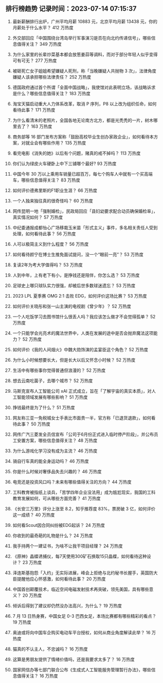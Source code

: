 
## 排行榜趋势 记录时间：2023-07-14 07:15:37
  
  1. 最新薪酬排行出炉，广州平均月薪 10883 元，北京平均月薪 13438 元，你的月薪处于什么水平？ 412 万热度
    
  2. 外交部回应「中国围绕台湾岛举行军事演习是否在向北约传递信号」，哪些信息值得关注？ 349 万热度
    
  3. 为什么家里的长辈炒菜基本都会放葱姜蒜等调料，而对于部分年轻人似乎变得可有可无？ 277 万热度
    
  4. 被砸死亡女子姐姐希望嫌疑人死刑，称「当晚嫌疑人共抛物 3 次」，法律角度嫌疑人该承担哪些法律责任？ 252 万热度
    
  5. 德国政府通过首个所谓「全面中国战略」，我使馆对此表明立场，该战略诉求是什么？哪些信息值得关注？ 183 万热度
    
  6. 淘宝天猫启动重大人力体系改革，取消 P 序列，P8 以上改为组织任命，如何看待此事？ 171 万热度
    
  7. 为什么看清末的老照片，全国各地无论南方北方，都是光秃秃的一片，树木哪里去了？ 163 万热度
    
  8. 商务部等 16 部门发布方案称「鼓励高校毕业生创办家政企业」，如何看待本方案，对就业会有哪些作用？ 135 万热度
    
  9. 看完电影《消失的她》以后有个问题，赌真的戒不掉吗？ 113 万热度
    
  10. 你们认为绿皮火车硬卧上中下三铺哪个最好? 93 万热度
    
  11. 中国今年 30 万以上乘用车销量已超百万，每七个购车人中就有一个买高端车，哪些信息值得关注？ 83 万热度
    
  12. 如何评价德弗里斯的F1职业生涯？ 66 万热度
    
  13. 一个人独来独往真的很奇怪吗？ 60 万热度
    
  14. 网传昆明一地「强制婚检」，民政局回应「县妇幼要求配合动员确保婚检率」，真实情况如何？ 57 万热度
    
  15. 中纪委通报成都怡心广场移栽玉米苗「形式主义」事件，多名相关责任人受到处理，如何看待此事？ 56 万热度
    
  16. 人可以极简主义到什么程度？ 56 万热度
    
  17. 如何看待颜宁在博士生推免面试提问，没一个“眼前一亮”？ 53 万热度
    
  18. 复读2年为考大学值得吗？ 53 万热度
    
  19. 人到中年，上有老下有小，是挣钱还是陪伴，你怎么选？ 53 万热度
    
  20. 足球史上哪只球队实力很强，却被后世多数球迷遗忘？ 53 万热度
    
  21. 2023 LPL 夏季赛 OMG 2:1 击败 EDG，如何评价这场比赛？ 53 万热度
    
  22. 如何评价关晓彤和张一山主演的电视剧《曾少年》？ 52 万热度
    
  23. 一个人吃饭学习去图书馆什么很丢人吗？我应该怎么做才不会觉得孤单？ 52 万热度
    
  24. 一个只能学会光亮术的魔法世界中，人类在发展的途中是否会抛弃魔法这项能力？ 52 万热度
    
  25. 如何评价《我的人间烟火》中魏大勋饰演的孟宴臣这个角色？ 52 万热度
    
  26. 为什么小时候想要长大，但是长大以后又怀念小时候？ 52 万热度
    
  27. 生活中有哪些事你觉得普通但浪漫的？ 52 万热度
    
  28. 想去云南吃菌子，去哪个城市？ 52 万热度
    
  29. 马斯克宣布人工智能公司 xAI 正式成立，旨在「了解宇宙的真实本质」，对人工智能领域发展有哪些影响？ 51 万热度
    
  30. 挣钱最终是为了什么？ 51 万热度
    
  31. 网友称三亚一免税城女士手表比市面贵一半，官方称「已退货退款」，如何看待此事？ 50 万热度
    
  32. 网传广汽三菱发全员信宣布「公司于6月份正式进入临时停产阶段」，并公布员工安置方案，哪些信息值得关注？ 48 万热度
    
  33. 为什么游戏化学习没有成为主流？ 46 万热度
    
  34. 骑自行车真的能全身运动吗？ 46 万热度
    
  35. 你是什么时候对奢侈品失去兴趣的？ 46 万热度
    
  36. 电竞还是投资风口吗？未来有哪些值得关注的方向？ 44 万热度
    
  37. 工科教育被指纸上谈兵，「苦学四年企业没法用」成为尴尬现实，我国的工科教育发展如何，可从哪些方面完善？ 41 万热度
    
  38. 《长安三万里》评分上涨至 8.2，知乎推荐度 83%，票房破 3 亿，如何评价这一成绩？ 40 万热度
    
  39. 如何看Scout因合同纠纷被EDG起诉？ 24 万热度
    
  40. 你收到的最奇葩的礼物是什么？ 24 万热度
    
  41. 我手持两个一建证书，为啥不让我干项目经理？ 24 万热度
    
  42. 《原神》晶蝶诱捕仪，每7天使用300矿石换取15只晶蝶，如何看待这种设计？ 23 万热度
    
  43. 泽连斯基抱怨「入约」无实际进展，峰会上拒绝与北约秘书长握手，英国防大臣提醒他应心怀感激，如何看待此事？ 20 万热度
    
  44. 中国首创颠覆技术，临近空间电磁发射技术再突破，领先美国，具有哪些意义？ 20 万热度
    
  45. 倾诉后得到了建议却仍然没办法高兴，为什么？ 19 万热度
    
  46. 7 月 13 日热身赛，中国女足 0-3 巴西女足，本场比赛都有哪些精彩的看点？ 19 万热度
    
  47. 奥迪或将向中国车企购买电动车平台授权，如何从商业角度解读此举？ 16 万热度
    
  48. 猫真的不认主人，不忠诚吗？ 16 万热度
    
  49. 这算是男朋友提供了情绪价值吗，还是我要求太多了？ 16 万热度
    
  50. 国家网信办等七部门联合公布《生成式人工智能服务管理暂行办法》，哪些信息值得关注？ 16 万热度
    
